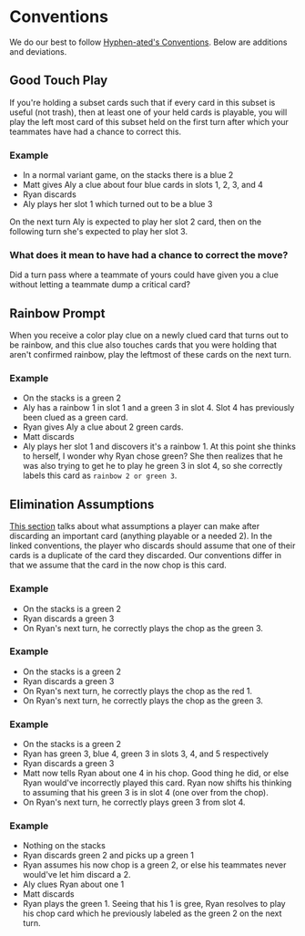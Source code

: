 # Conventions

We do our best to follow [Hyphen-ated's Conventions](https://github.com/Zamiell/hanabi-conventions/blob/master/Reference.md). Below are additions and deviations.

## Good Touch Play

If you're holding a subset cards such that if every card in this subset is useful (not trash), then at least one of your held cards is playable, you will play the left most card of this subset held on the first turn after which your teammates have had a chance to correct this.

### Example

- In a normal variant game, on the stacks there is a blue 2
- Matt gives Aly a clue about four blue cards in slots 1, 2, 3, and 4
- Ryan discards
- Aly plays her slot 1 which turned out to be a blue 3

On the next turn Aly is expected to play her slot 2 card, then on the following turn she's expected to play her slot 3.

### What does it mean to have had a chance to correct the move?

Did a turn pass where a teammate of yours could have given you a clue without letting a teammate dump a critical card?

## Rainbow Prompt 

When you receive a color play clue on a newly clued card that turns out to be rainbow, and this clue also touches cards that you were holding that aren't confirmed rainbow, play the leftmost of these cards on the next turn.

### Example

- On the stacks is a green 2
- Aly has a rainbow 1 in slot 1 and a green 3 in slot 4. Slot 4 has previously been clued as a green card.
- Ryan gives Aly a clue about 2 green cards.
- Matt discards
- Aly plays her slot 1 and discovers it's a rainbow 1. At this point she thinks to herself, I wonder why Ryan chose green? She then realizes that he was also trying to get he to play he green 3 in slot 4, so she correctly labels this card as `rainbow 2 or green 3`.

## Elimination Assumptions

[This section](https://github.com/Zamiell/hanabi-conventions/blob/master/Reference.md#discard-elimination--elimination-notes--the-elimination-blind-play)
talks about what assumptions a player can make after discarding an important card (anything playable or a needed 2). In the linked conventions,
the player who discards should assume that one of their cards is a duplicate of the card they discarded. Our conventions differ in that we
assume that the card in the now chop is this card.

### Example

- On the stacks is a green 2
- Ryan discards a green 3
- On Ryan's next turn, he correctly plays the chop as the green 3.

### Example

- On the stacks is a green 2
- Ryan discards a green 3
- On Ryan's next turn, he correctly plays the chop as the red 1.
- On Ryan's next turn, he correctly plays the chop as the green 3.

### Example

- On the stacks is a green 2
- Ryan has green 3, blue 4, green 3 in slots 3, 4, and 5 respectively
- Ryan discards a green 3
- Matt now tells Ryan about one 4 in his chop. Good thing he did, or else Ryan would've incorrectly played this card.
Ryan now shifts his thinking to assuming that his green 3 is in slot 4 (one over from the chop).
- On Ryan's next turn, he correctly plays green 3 from slot 4.

### Example

- Nothing on the stacks
- Ryan discards green 2 and picks up a green 1
- Ryan assumes his now chop is a green 2, or else his teammates never would've let him discard a 2.
- Aly clues Ryan about one 1
- Matt discards
- Ryan plays the green 1. Seeing that his 1 is gree, Ryan resolves to play his chop card which he previously labeled as the green 2 on the next turn.

